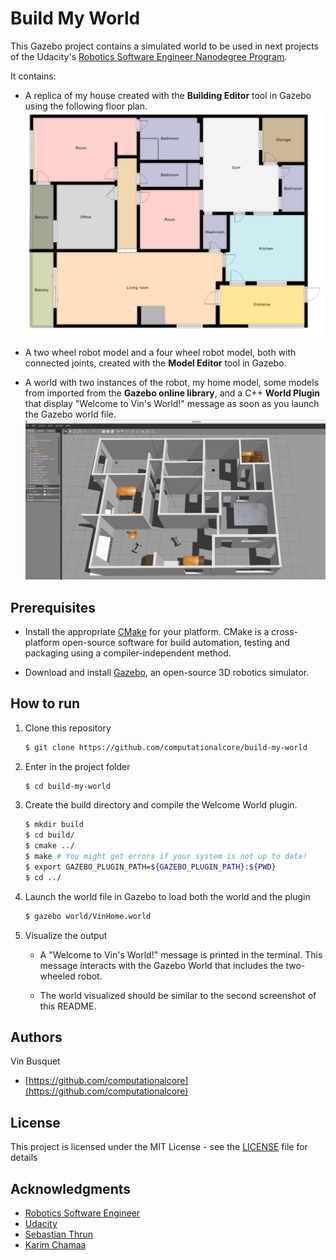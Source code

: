 # Build My World

This Gazebo project contains a simulated world to be used in next projects of the Udacity's  [Robotics Software Engineer Nanodegree Program](https://www.udacity.com/course/robotics-software-engineer--nd209).

It contains:
 - A replica of my house created with the **Building Editor** tool in Gazebo using the following floor plan.
 ![](./assets/vinhome_floorplan.jpg)

 - A two wheel robot model and a four wheel robot model, both with connected joints, created with the **Model Editor** tool in Gazebo. 
 - A world with two instances of the robot, my home model, some models from imported from the **Gazebo online library**, and a C++ **World Plugin** that display "Welcome to Vin's World!" message as soon as you launch the Gazebo world file.
 ![](./assets/simulator.jpg)

 ## Prerequisites

- Install the appropriate [CMake](https://cmake.org/install/) for your platform. CMake is a cross-platform open-source software for build automation, testing and packaging using a compiler-independent method.

- Download and install [Gazebo](http://gazebosim.org/), an open-source 3D robotics simulator.

## How to run

1. Clone this repository

    ```sh
    $ git clone https://github.com/computationalcore/build-my-world
    ```

2. Enter in the project folder

    ```sh
    $ cd build-my-world
    ```

3. Create the build directory and compile the Welcome World plugin.

   ```sh
   $ mkdir build
   $ cd build/
   $ cmake ../
   $ make # You might get errors if your system is not up to date!   
   $ export GAZEBO_PLUGIN_PATH=${GAZEBO_PLUGIN_PATH}:${PWD}
   $ cd ../
   ```
   

4. Launch the world file in Gazebo to load both the world and the plugin

   ```sh
   $ gazebo world/VinHome.world
   ```

4. Visualize the output

   * A "Welcome to Vin's World!" message is printed in the terminal. This message interacts with the Gazebo World that includes the two-wheeled robot.

   * The world visualized should be similar to the second screenshot of this README.


## Authors
Vin Busquet

* [https://github.com/computationalcore](https://github.com/computationalcore)

## License

This project is licensed under the MIT License - see the [LICENSE](LICENSE) file for details

## Acknowledgments
* [Robotics Software Engineer](https://www.udacity.com/course/robotics-software-engineer--nd209)
* [Udacity](https://www.udacity.com/)
* [Sebastian Thrun](http://robots.stanford.edu/)
* [Karim Chamaa](https://github.com/karimchamaa)